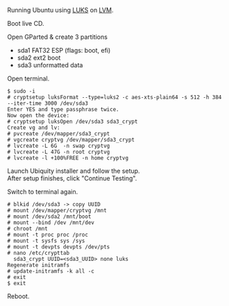 Running Ubuntu using [LUKS](https://en.wikipedia.org/wiki/Linux_Unified_Key_Setup) on [LVM](https://en.wikipedia.org/wiki/Logical_Volume_Manager_(Linux)).

Boot live CD.

Open GParted & create 3 partitions
- sda1 FAT32       ESP  (flags: boot, efi)
- sda2 ext2        boot
- sda3 unformatted data

Open terminal.
```
$ sudo -i
# cryptsetup luksFormat --type=luks2 -c aes-xts-plain64 -s 512 -h 384 --iter-time 3000 /dev/sda3
Enter YES and type passphrase twice.
Now open the device:
# cryptsetup luksOpen /dev/sda3 sda3_crypt
Create vg and lv:
# pvcreate /dev/mapper/sda3_crypt
# vgcreate cryptvg /dev/mapper/sda3_crypt
# lvcreate -L 6G  -n swap cryptvg
# lvcreate -L 47G -n root cryptvg
# lvcreate -l +100%FREE -n home cryptvg
```

Launch Ubiquity installer and follow the setup.  
After setup finishes, click "Continue Testing".

Switch to terminal again.
```
# blkid /dev/sda3 -> copy UUID
# mount /dev/mapper/cryptvg /mnt
# mount /dev/sda2 /mnt/boot
# mount --bind /dev /mnt/dev
# chroot /mnt
# mount -t proc proc /proc
# mount -t sysfs sys /sys
# mount -t devpts devpts /dev/pts
# nano /etc/crypttab
  sda3_crypt UUID=<sda3_UUID> none luks
Regenerate initramfs
# update-initramfs -k all -c
# exit
$ exit
```

Reboot.

